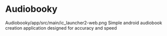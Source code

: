 # Audiobooky

Audiobooky/app/src/main/ic_launcher2-web.png
Simple android audiobook creation application designed for accuracy and speed
